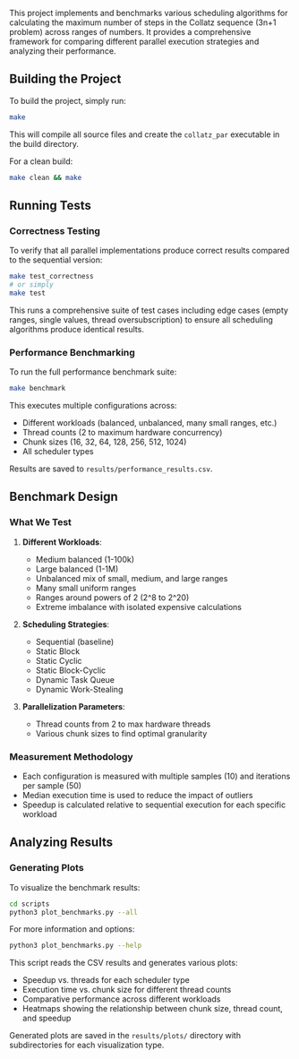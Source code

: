 This project implements and benchmarks various scheduling algorithms for calculating the maximum number of steps in the Collatz sequence (3n+1 problem) across ranges of numbers. It provides a comprehensive framework for comparing different parallel execution strategies and analyzing their performance.

## Building the Project

To build the project, simply run:

```bash
make
```

This will compile all source files and create the `collatz_par` executable in the build directory.

For a clean build:

```bash
make clean && make
```

## Running Tests

### Correctness Testing

To verify that all parallel implementations produce correct results compared to the sequential version:

```bash
make test_correctness
# or simply
make test
```

This runs a comprehensive suite of test cases including edge cases (empty ranges, single values, thread oversubscription) to ensure all scheduling algorithms produce identical results.

### Performance Benchmarking

To run the full performance benchmark suite:

```bash
make benchmark
```

This executes multiple configurations across:

- Different workloads (balanced, unbalanced, many small ranges, etc.)
- Thread counts (2 to maximum hardware concurrency)
- Chunk sizes (16, 32, 64, 128, 256, 512, 1024)
- All scheduler types

Results are saved to `results/performance_results.csv`.

## Benchmark Design

### What We Test

1. **Different Workloads**:

   - Medium balanced (1-100k)
   - Large balanced (1-1M)
   - Unbalanced mix of small, medium, and large ranges
   - Many small uniform ranges
   - Ranges around powers of 2 (2^8 to 2^20)
   - Extreme imbalance with isolated expensive calculations

2. **Scheduling Strategies**:

   - Sequential (baseline)
   - Static Block
   - Static Cyclic
   - Static Block-Cyclic
   - Dynamic Task Queue
   - Dynamic Work-Stealing

3. **Parallelization Parameters**:
   - Thread counts from 2 to max hardware threads
   - Various chunk sizes to find optimal granularity

### Measurement Methodology

- Each configuration is measured with multiple samples (10) and iterations per sample (50)
- Median execution time is used to reduce the impact of outliers
- Speedup is calculated relative to sequential execution for each specific workload

## Analyzing Results

### Generating Plots

To visualize the benchmark results:

```bash
cd scripts
python3 plot_benchmarks.py --all
```

For more information and options:

```bash
python3 plot_benchmarks.py --help
```

This script reads the CSV results and generates various plots:

- Speedup vs. threads for each scheduler type
- Execution time vs. chunk size for different thread counts
- Comparative performance across different workloads
- Heatmaps showing the relationship between chunk size, thread count, and speedup

Generated plots are saved in the `results/plots/` directory with subdirectories for each visualization type.
